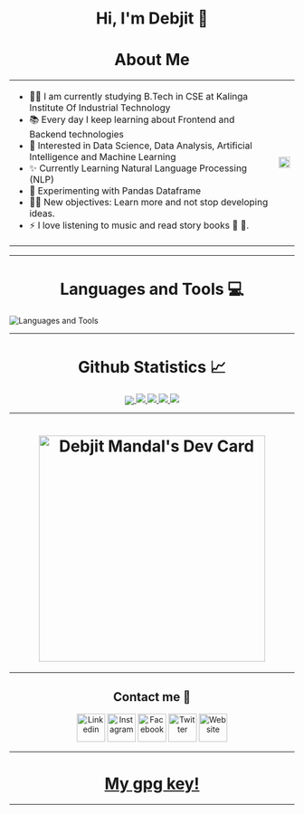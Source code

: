 <h1 align="center"> Hi, I'm Debjit 👋  </h1> 



<h1 align="center"> About Me </h1>

<table width="100%">
<tr>
<td>
<ul>
<li>👨‍💻 I am currently studying B.Tech in CSE at Kalinga Institute Of Industrial Technology</li>
<li>📚 Every day I keep learning about Frontend and Backend technologies</li>
<li>👯 Interested in Data Science, Data Analysis, Artificial Intelligence and Machine Learning</li>
<li>✨ Currently Learning Natural Language Processing (NLP)</li>
<li>🌱 Experimenting with Pandas Dataframe</li>
<li>💪🏼 New objectives: Learn more and not stop developing ideas.</li>
<li>⚡ I love listening to music and read story books 🎼 📖.</li>
</ul>
</td>
<td>
<img style="width: 100%" src="https://media.giphy.com/media/gh0RRgkTXedvF0pDc0/giphy.gif">
</td>
</tr>
</table>

---





<h1 align="center"> Languages and Tools 💻</h1> 

<img align="center" src="https://skillicons.dev/icons?i=linux,vim,git,github,gitlab,bash,c,cpp,css,go,html,js,java,md,nodejs,php,py,rust,vscode,express,react,mongodb,mysql,discord" alt="Languages and Tools">
<br/>

---


  <h1 align="center"> Github Statistics 📈 </h1>
  
  <div align="center"> 
     <a href="">
      <img align="center" src="http://github-profile-summary-cards.vercel.app/api/cards/profile-details?username=debjit-mandal&theme=highcontrast" />
    </a>
    <a href="">
      <img src="http://github-profile-summary-cards.vercel.app/api/cards/repos-per-language?username=debjit-mandal&theme=highcontrast"/>
    </a>
      <a href="">
      <img src="http://github-profile-summary-cards.vercel.app/api/cards/most-commit-language?username=debjit-mandal&theme=highcontrast"/>
    </a>
      <a href="">
      <img src="https://streak-stats.demolab.com?user=debjit-mandal&theme=highcontrast&hide_border=true&card_width=340"/>
    </a>
      <a href="">
      <img src="http://github-profile-summary-cards.vercel.app/api/cards/productive-time?username=debjit-mandal&theme=highcontrast&utcOffset=8"/>
    </a>
</div
  
<br/>

---



[instagram]: https://www.instagram.com/iamdebjitmandal/
[linkedin]: https://www.linkedin.com/in/debjit-mandal-53676b22a/
[Facebook]: https://www.facebook.com/iamdebjitmandal
[Twitter]: https://twitter.com/iamdebjitmandal
[website]: https://debjit-dm.info
  
<h1 align="center">
  <a href="https://app.daily.dev/debjit-mandal"><img src="https://api.daily.dev/devcards/3b113bfd352341a596525aa5933abce4.png?r=ox9" width="400" alt="Debjit Mandal's Dev Card"/>
  </a>
  </h1>
  
 ---

<h2 align="center"> Contact me 📲 </h2>
<p align="center">
	<a href="https://linkedin.com/in/iamdebjitmandal"><img src="https://i.pinimg.com/originals/de/b4/6f/deb46f02a59e3b3a2aa58fac16290d63.gif" alt="Linkedin" width="50px"/></a>
	<a href="https://www.instagram.com/iamdebjitmandal"><img src="https://thumbs.gfycat.com/OrnateOrneryFoal-max-1mb.gif" alt="Instagram" width="50px"/></a>
	<a href="https://www.facebook.com/iamdebjitmandal"><img src="https://i.imgur.com/26xiPcn.gif" alt="Facebook" width="50px"/></a>
	<a href="https://www.twitter.com/iamdebjitmandal/"><img src="https://i.imgur.com/w42W6Bm.gif" alt="Twitter" width="50px"/></a>
	<a href="https://debjit-dm.info"><img src="https://i.imgur.com/jOPHjpU.gif" alt="Website" width="50px"/></a>
</p>


---
<h1 align="center">
  <a href="https://github.com/debjit-mandal/debjit-mandal/blob/main/debjit-mandalPubKey.gpg ">
  My gpg key!
  </a>
</h1>
  
---

  
